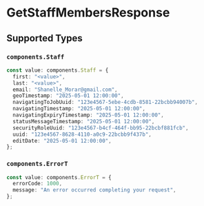# GetStaffMembersResponse


## Supported Types

### `components.Staff`

```typescript
const value: components.Staff = {
  first: "<value>",
  last: "<value>",
  email: "Shanelle_Morar@gmail.com",
  geoTimestamp: "2025-05-01 12:00:00",
  navigatingToJobUuid: "123e4567-5ebe-4cdb-8581-22bcbb94007b",
  navigatingTimestamp: "2025-05-01 12:00:00",
  navigatingExpiryTimestamp: "2025-05-01 12:00:00",
  statusMessageTimestamp: "2025-05-01 12:00:00",
  securityRoleUuid: "123e4567-b4cf-464f-bb95-22bcbf881fcb",
  uuid: "123e4567-8628-4110-a0c9-22bcbb9f437b",
  editDate: "2025-05-01 12:00:00",
};
```

### `components.ErrorT`

```typescript
const value: components.ErrorT = {
  errorCode: 1000,
  message: "An error occurred completing your request",
};
```

